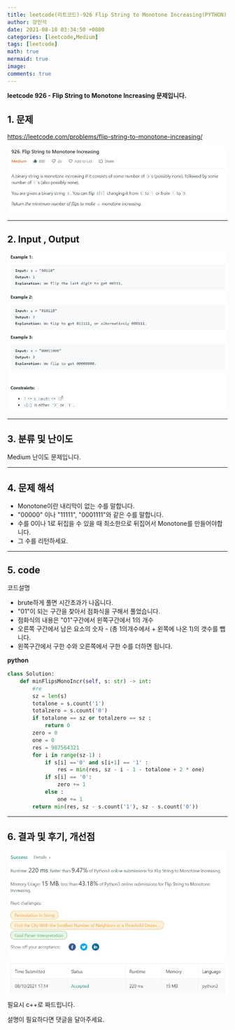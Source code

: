 ```yaml
---
title: leetcode(리트코드)-926 Flip String to Monotone Increasing(PYTHON)
author: 강민석
date: 2021-08-10 03:34:50 +0800
categories: [leetcode,Medium]
tags: [leetcode]
math: true
mermaid: true
image: 
comments: true
---
```


**leetcode 926 - Flip String to Monotone Increasing  문제입니다.**

## 1. 문제
<https://leetcode.com/problems/flip-string-to-monotone-increasing/> 

![](/assets/img/sample/leetcode/926/Problem.JPG)

-----  

## 2. Input , Output

![](/assets/img/sample/leetcode/926/input.JPG)  


-----  

## 3. 분류 및 난이도

Medium 난이도 문제입니다.  


-----  

## 4. 문제 해석

- Monotone이란 내리막이 없는 수를 말합니다.
- "00000" 이나 "11111", "0001111"와 같은 수를 말합니다.
- 수를 0이나 1로 뒤집을 수 있을 때 최소한으로 뒤집어서 Monotone를 만들어야합니다.
- 그 수를 리턴하세요.



-----  

## 5. code  

코드설명

- brute하게 풀면 시간초과가 나옵니다.
- "01"이 되는 구간을 찾아서 점화식을 구해서 풀었습니다.
- 점화식의 내용은 "01"구간에서 왼쪽구간에서 1의 개수
- 오른쪽 구간에서 남은 요소의 숫자 - (총 1의개수에서 + 왼쪽에 나온 1)의 갯수를 뺍니다.
- 왼쪽구간에서 구한 수와 오른쪽에서 구한 수를 더하면 됩니다.

**python**

```python
class Solution:
    def minFlipsMonoIncr(self, s: str) -> int:
        #re
        sz = len(s)
        totalone = s.count('1')
        totalzero = s.count('0')
        if totalone == sz or totalzero == sz : 
            return 0
        zero = 0 
        one = 0
        res = 987564321
        for i in range(sz-1) :
            if s[i] =='0' and s[i+1] == '1' : 
                res = min(res, sz - i - 1 - totalone + 2 * one)
            if s[i] == '0':
                zero += 1
            else : 
                one += 1
        return min(res, sz - s.count('1'), sz - s.count('0'))
```


-----

## 6. 결과 및 후기, 개선점



![](/assets/img/sample/leetcode/926/result.JPG)  


필요시 c++로 짜드립니다.

설명이 필요하다면 댓글을 달아주세요.


